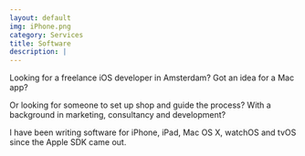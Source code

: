 ```yaml
---
layout: default
img: iPhone.png
category: Services
title: Software
description: |
---
```


Looking for a freelance iOS developer in Amsterdam? Got an idea for a Mac app? <p>Or looking for someone to set up shop and guide the process? With a background in marketing, consultancy and development?</p>
<p>I have been writing software for iPhone, iPad, Mac OS X, watchOS and tvOS since the Apple SDK came out.</p>

